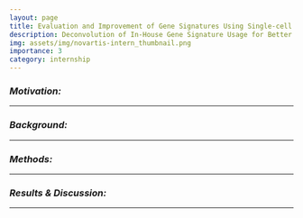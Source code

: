 ```yaml
---
layout: page
title: Evaluation and Improvement of Gene Signatures Using Single-cell RNA Sequencing (scRNA) Dataset in Lung Cancer
description: Deconvolution of In-House Gene Signature Usage for Better Utilization of Gene Signatures.
img: assets/img/novartis-intern_thumbnail.png
importance: 3
category: internship
---
```


### ***Motivation:***



---

### ***Background:***


---

### ***Methods:***


---

### ***Results & Discussion:***


---